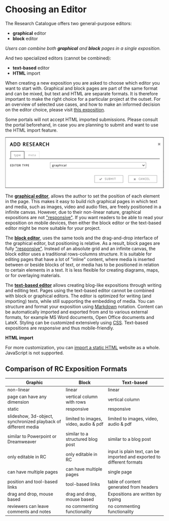 <a id="comparison">&nbsp;</a>

# Choosing an Editor 

The Research Catalogue offers two general-purpose editors:

- **graphical** editor
- **block** editor

*Users can combine both __graphical__ and __block__ pages in a single exposition.*

And two specialized editors (cannot be combined):

- **text-based** editor 
- **HTML** import

When creating a new exposition you are asked to choose which editor you want to start with. Graphical and block pages are part of the same format and can be mixed,
but text and HTML are separate formats. It is therefore important to
make the right choice for a particular project at the outset. For an overview of selected use cases, and how to make an informed decision on the editor choice, please visit [this exposition](https://www.researchcatalogue.net/view/2445101/2445102).

Some portals will not accept HTML imported submissions. Please consult the portal beforehand, in case you are planning to submit and want to use the HTML import feature.
 
![choosing a format in the Create Exposition dialog](images/format-picker.png "format picker")

The [**graphical editor**](#workspace-editor), allows the author to
set the position of each element in the page. This makes it easy to
build rich graphical pages in which text and media, such as
images, video and audio files, are freely positioned in a infinite canvas. However, due to their non-linear nature, graphical expositions are not
["responsive"](https://en.wikipedia.org/wiki/Responsive_web_design). If
you want readers to be able to read your exposition on mobile devices, then
either the block editor or the text-based editor might be more suitable for your project.

The [**block editor**](#block-editor), uses the same tools and
the drag-and-drop interface of the graphical editor, but positioning is
relative. As a result, block pages are fully
["responsive"](https://en.wikipedia.org/wiki/Responsive_web_design). Instead
of an absolute grid and an infinite canvas, the block editor uses a traditional rows-columns structure. It is
suitable for editing pages that have a lot of "inline" content,
where media is inserted between or beside blocks of text, or media has to be
positioned in relation to certain elements in a text. It is less
flexible for creating diagrams, maps, or for overlaying materials.

The [**text-based editor**](#text-based-editor) allows creating blog-like
expositions through writing and editing text. Pages using the text-based editor
cannot be combined with block or graphical editors. The editor is optimized for
writing (and importing) texts, while still supporting the embedding of media.
You can structure and format your exposition using
[Markdown](http://https://en.wikipedia.org/wiki/Markdown) notation. Content can
be automatically imported and exported from and to various external formats, for
example MS Word documents, Open Office documents and LateX. Styling can be
customized extensively using [CSS](https://www.w3schools.com/css/ "more
information on CSS"). Text-based expositions are *responsive* and thus mobile-friendly.

**HTML import**

For more customization, you can [import a static HTML](#html-import) website as a
whole. JavaScript is not supported.

## Comparison of RC Exposition Formats

| Graphic 														| Block | Text-based |
|-----------------------------------|----------------|----------------|
| non-linear                        | linear                 | linear |
| page can have any dimension       | vertical column with rows                | vertical column |
| static                            |  responsive      |  responsive    |
| slideshow, 3d-object, synchronized playback of different media | limited to images, video, audio & pdf | limited to images, video, audio & pdf |
| similar to Powerpoint or Dreamweaver												| similar to a structured blog post | similar to a blog post |
| only editable in RC											| only editable in RC											| input is plain text, can be imported and exported to different formats  |
| can have multiple pages | can have multiple pages | single page |
| position and tool-based links | tool-based links | table of content generated from headers |
| drag and drop, mouse based       | drag and drop, mouse based       | Expositions are written by typing |
| reviewers can leave comments and notes       | no commenting functionality | no commenting functionality |

